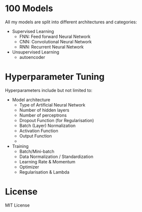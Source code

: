 # 100 Models

All my models are split into different architectures and categories:

- Supervised Learning
  - FNN: Feed forward Neural Network
  - CNN: Convolutional Neural Network
  - RNN: Recurrent Neural Network
- Unsupervised Learning
  - autoencoder

# Hyperparameter Tuning

Hyperparameters include but not limited to:
- Model architecture
  - Type of Artificial Neural Network
  - Number of hidden layers
  - Number of perceptrons
  - Dropout Function (for Regularisation)
  - Batch (Layer) Normalization
  - Activation Function
  - Output Function
  - 
- Training
  - Batch/Mini-batch
  - Data Normalization / Standardization
  - Learning Rate & Momentum
  - Optimizer
  - Regularisation & Lambda

# License

MIT License
